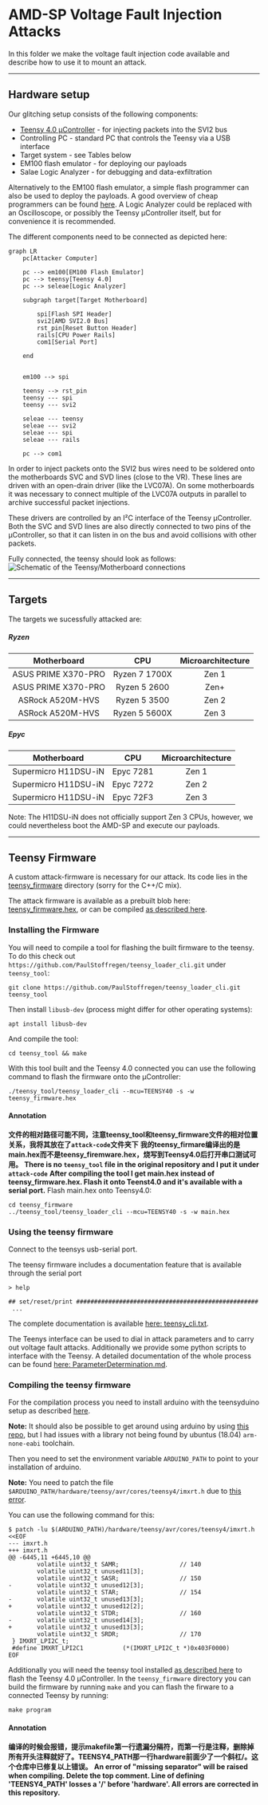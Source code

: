 # AMD-SP Voltage Fault Injection Attacks 

In this folder we make the voltage fault injection code available and describe how to use it to mount an attack.

---
## Hardware setup

Our glitching setup consists of the following components:

- [Teensy 4.0 µController](https://www.pjrc.com/store/teensy40.html) - for injecting packets into the SVI2 bus
- Controlling PC - standard PC that controls the Teensy via a USB interface
- Target system - see Tables below
- EM100 flash emulator - for deploying our payloads
- Salae Logic Analyzer - for debugging and data-exfiltration

Alternatively to the EM100 flash emulator, a simple flash programmer can also be used to deploy the payloads. A good overview of cheap programmers can be found [here](https://github.com/boseji/CH341-Store).
A Logic Analyzer could be replaced with an Oscilloscope, or possibly the Teensy µController itself, but for convenience it is recommended.

The different components need to be connected as depicted here:

```mermaid
graph LR
    pc[Attacker Computer]

    pc --> em100[EM100 Flash Emulator]
    pc --> teensy[Teensy 4.0]
    pc --> seleae[Logic Analyzer]

    subgraph target[Target Motherboard]

        spi[Flash SPI Header]
        svi2[AMD SVI2.0 Bus]
        rst_pin[Reset Button Header]
        rails[CPU Power Rails]
        com1[Serial Port]
        
    end


    em100 --> spi

    teensy --> rst_pin
    teensy --- spi
    teensy --- svi2

    seleae --- teensy
    seleae --- svi2
    seleae --- spi
    seleae --- rails

    pc --> com1

```

In order to inject packets onto the SVI2 bus wires need to be soldered onto the motherboards SVC and SVD lines (close to the VR).
These lines are driven with an open-drain driver (like the LVC07A).
On some motherboards it was necessary to connect multiple of the LVC07A outputs in parallel to archive successful packet injections.

These drivers are controlled by an I²C interface of the Teensy µController.
Both the SVC and SVD lines are also directly connected to two pins of the µController, so that it can listen in on the bus and avoid collisions with other packets.

Fully connected, the teensy should look as follows:
![Schematic of the Teensy/Motherboard connections](teensy_setup.png)

---
## Targets

The targets we sucessfully attacked are:

##### Ryzen

| Motherboard | CPU   | Microarchitecture |
|:-----------:|:-----:|:-----------------:|
| ASUS PRIME X370-PRO | Ryzen 7 1700X | Zen 1 |
| ASUS PRIME X370-PRO | Ryzen  5 2600 | Zen+ |
| ASRock A520M-HVS | Ryzen 5 3500 | Zen 2 |
| ASRock A520M-HVS | Ryzen 5 5600X | Zen 3 |

##### Epyc

| Motherboard | CPU   | Microarchitecture |
|:-----------:|:-----:|:-----------------:|
| Supermicro H11DSU-iN | Epyc 7281 | Zen 1 |
| Supermicro H11DSU-iN | Epyc 7272 | Zen 2 |
| Supermicro H11DSU-iN | Epyc 72F3 | Zen 3 |

Note: The H11DSU-iN does not officially support Zen 3 CPUs, however, we could nevertheless boot the AMD-SP and execute our payloads.

---
## Teensy Firmware

A custom attack-firmware is necessary for our attack.
Its code lies in the [teensy_firmware](./teensy_firmware) directory (sorry for the C++/C mix).

The attack firmware is available as a prebuilt blob here: [teensy_firmware.hex](./teensy_firmware.hex), or can be compiled [as described here](#compiling-the-teensy-firmware).

### Installing the Firmware

You will need to compile a tool for flashing the built firmware to the teensy.
To do this check out `https://github.com/PaulStoffregen/teensy_loader_cli.git` under `teensy_tool`:
```
git clone https://github.com/PaulStoffregen/teensy_loader_cli.git teensy_tool
```
Then install `libusb-dev` (process might differ for other operating systems):
```
apt install libusb-dev
```
And compile the tool:
```
cd teensy_tool && make
```

With this tool built and the Teensy 4.0 connected you can use the following command to flash the firmware onto the µController:
```
./teensy_tool/teensy_loader_cli --mcu=TEENSY40 -s -w teensy_firmware.hex
```
#### Annotation
**文件的相对路径可能不同，注意teensy_tool和teensy_firmware文件的相对位置关系，我将其放在了`attack-code`文件夹下**
**我的teensy_firmare编译出的是main.hex而不是teensy_firemware.hex，烧写到Teensy4.0后打开串口测试可用。**
**There is no `teensy_tool` file in the original repository and I put it under `attack-code`**
**After compiling the tool I get main.hex instead of teensy_firmware.hex. Flash it onto Teenst4.0 and it's available with a serial port.**
Flash main.hex onto Teensy4.0:
```
cd teensy_firmware
../teensy_tool/teensy_loader_cli --mcu=TEENSY40 -s -w main.hex
```

### Using the teensy firmware

Connect to the teensys usb-serial port.

The teensy firmware includes a documentation feature that is available through the serial port

```
> help

## set/reset/print ###################################################
 ...
```

The complete documentation is available [here: teensy_cli.txt](./teensy_cli.txt).

The Teenys interface can be used to dial in attack parameters and to carry out voltage fault attacks.
Additionally we provide some python scripts to interface with the Teensy.
A detailed documentation of the whole process can be found [here: ParameterDetermination.md](ParameterDetermination.md).

### Compiling the teensy firmware

For the compilation process you need to install arduino with the teensyduino setup as described [here](https://www.pjrc.com/teensy/td_download.html).

**Note:** It should also be possible to get around using arduino by using [this repo](https://github.com/PaulStoffregen/cores/), but I had issues with a library not being found by ubuntus (18.04) `arm-none-eabi` toolchain.

Then you need to set the environment variable `ARDUINO_PATH` to point to your installation of arduino.

**Note:** You need to patch the file `$ARDUINO_PATH/hardware/teensy/avr/cores/teensy4/imxrt.h` due to [this error](https://github.com/PaulStoffregen/cores/pull/533).

You can use the following command for this:
```
$ patch -lu $(ARDUINO_PATH)/hardware/teensy/avr/cores/teensy4/imxrt.h <<EOF
--- imxrt.h
+++ imxrt.h
@@ -6445,11 +6445,10 @@
        volatile uint32_t SAMR;                 // 140
        volatile uint32_t unused11[3];
        volatile uint32_t SASR;                 // 150
-       volatile uint32_t unused12[3];
        volatile uint32_t STAR;                 // 154
-       volatile uint32_t unused13[3];
+       volatile uint32_t unused12[2];
        volatile uint32_t STDR;                 // 160
-       volatile uint32_t unused14[3];
+       volatile uint32_t unused13[3];
        volatile uint32_t SRDR;                 // 170
 } IMXRT_LPI2C_t;
 #define IMXRT_LPI2C1           (*(IMXRT_LPI2C_t *)0x403F0000)
EOF
```

Additionally you will need the teensy tool installed [as described here](#installing-the-firmware) to flash the Teensy 4.0 µController.
In the `teensy_firmware` directory you can build the firmware by running `make` and you can flash the firware to a connected Teensy by running:
```
make program
```
#### Annotation
**编译的时候会报错，提示makefile第一行遗漏分隔符，而第一行是注释，删除掉所有开头注释就好了。TEENSY4_PATH那一行hardware前面少了一个斜杠/。这个仓库中已修复以上错误。**
**An error of "missing separator" will be raised when compiling. Delete the top comment. Line of defining 'TEENSY4_PATH' losses a '/' before 'hardware'. All errors are corrected in this repository.**

